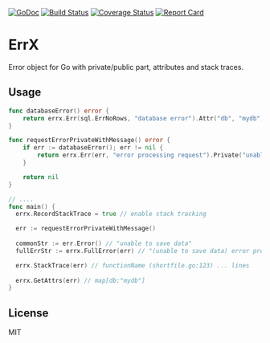 [![GoDoc](https://godoc.org/github.com/k3a/errx?status.svg)](https://godoc.org/github.com/k3a/errx)
[![Build Status](https://travis-ci.org/k3a/errx.svg?branch=master)](https://travis-ci.org/k3a/errx)
[![Coverage Status](https://coveralls.io/repos/k3a/errx/badge.svg?branch=master&service=github)](https://coveralls.io/github/k3a/errx?branch=master)
[![Report Card](https://goreportcard.com/badge/github.com/k3a/errx)](https://goreportcard.com/report/github.com/k3a/errx)

# ErrX
Error object for Go with private/public part, attributes and stack traces.

## Usage
```go
func databaseError() error {
    return errx.Err(sql.ErrNoRows, "database error").Attr("db", "mydb")
}

func requestErrorPrivateWithMessage() error {
    if err := databaseError(); err != nil {
        return errx.Err(err, "error processing request").Private("unable to save data")
    }

    return nil
}

// ....
func main() {
  errx.RecordStackTrace = true // enable stack tracking

  err := requestErrorPrivateWithMessage()
  
  commonStr := err.Error() // "unable to save data"
  fullErrStr := errx.FullError(err) // "(unable to save data) error processing request: database error: sql: no rows in result set"

  errx.StackTrace(err) // functionName (shortfile.go:123) ... lines
  
  errx.GetAttrs(err) // map[db:"mydb"]
}
```

## License
MIT
